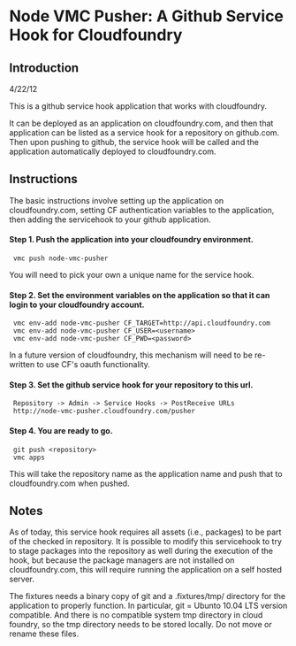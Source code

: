 Node VMC Pusher: A Github Service Hook for Cloudfoundry
=========================================================


Introduction
------------

4/22/12

This is a github service hook application that works with cloudfoundry.

It can be deployed as an application on cloudfoundry.com, and then
that application can be listed as a service hook for a repository on
github.com.  Then upon pushing to github, the service hook will be
called and the application automatically deployed to cloudfoundry.com.


Instructions
------------

The basic instructions involve setting up the application on
cloudfoundry.com, setting CF authentication variables to the
application, then adding the servicehook to your github application.


#### Step 1. Push the application into your cloudfoundry environment. 

     vmc push node-vmc-pusher

You will need to pick your own a unique name for the service hook.

#### Step 2. Set the environment variables on the application so that it can login to your cloudfoundry account.  

     vmc env-add node-vmc-pusher CF_TARGET=http://api.cloudfoundry.com
     vmc env-add node-vmc-pusher CF_USER=<username>
     vmc env-add node-vmc-pusher CF_PWD=<password>


In a future version of cloudfoundry, this mechanism will need to be re-written to use CF's oauth functionality.

#### Step 3. Set the github service hook for your repository to this url.

     Repository -> Admin -> Service Hooks -> PostReceive URLs
     http://node-vmc-pusher.cloudfoundry.com/pusher


#### Step 4.  You are ready to go.  

     git push <repository>
     vmc apps

This will take the repository name as the application name and push that to cloudfoundry.com when pushed.


Notes
-----

As of today, this service hook requires all assets (i.e., packages) to
be part of the checked in repository. It is possible to modify this
servicehook to try to stage packages into the repository as well
during the execution of the hook, but because the package managers are
not installed on cloudfoundry.com, this will require running the
application on a self hosted server.

The fixtures needs a binary copy of git and a .fixtures/tmp/ directory
for the application to properly function.  In particular, git = Ubunto
10.04 LTS version compatible.  And there is no compatible system tmp
directory in cloud foundry, so the tmp directory needs to be stored
locally.  Do not move or rename these files.


